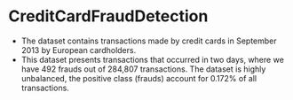 # CreditCardFraudDetection
- The dataset contains transactions made by credit cards in September 2013 by European cardholders.
- This dataset presents transactions that occurred in two days, where we have 492 frauds out of 284,807 transactions. The dataset is highly unbalanced, the positive class (frauds) account for 0.172% of all transactions.
